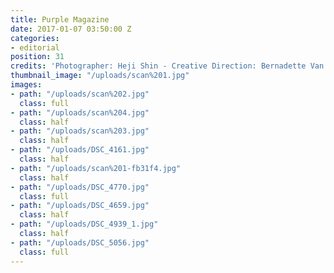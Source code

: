 ```yaml
---
title: Purple Magazine
date: 2017-01-07 03:50:00 Z
categories:
- editorial
position: 31
credits: 'Photographer: Heji Shin - Creative Direction: Bernadette Van Huy'
thumbnail_image: "/uploads/scan%201.jpg"
images:
- path: "/uploads/scan%202.jpg"
  class: full
- path: "/uploads/scan%204.jpg"
  class: half
- path: "/uploads/scan%203.jpg"
  class: half
- path: "/uploads/DSC_4161.jpg"
  class: half
- path: "/uploads/scan%201-fb31f4.jpg"
  class: half
- path: "/uploads/DSC_4770.jpg"
  class: full
- path: "/uploads/DSC_4659.jpg"
  class: half
- path: "/uploads/DSC_4939_1.jpg"
  class: half
- path: "/uploads/DSC_5056.jpg"
  class: full
---
```


